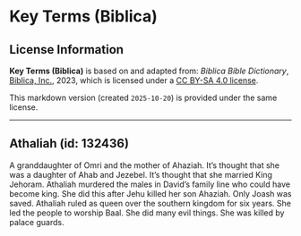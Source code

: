 # Key Terms (Biblica)

## License Information

**Key Terms (Biblica)** is based on and adapted from: _Biblica Bible Dictionary_, [Biblica, Inc.](https://www.biblica.com/), 2023, which is licensed under a [CC BY-SA 4.0 license](https://creativecommons.org/licenses/by-sa/4.0/legalcode.en).

This markdown version (created `2025-10-20`) is provided under the same license.



--------------------------------

## Athaliah (id: 132436)

A granddaughter of Omri and the mother of Ahaziah. It’s thought that she was a daughter of Ahab and Jezebel. It’s thought that she married King Jehoram. Athaliah murdered the males in David’s family line who could have become king. She did this after Jehu killed her son Ahaziah. Only Joash was saved. Athaliah ruled as queen over the southern kingdom for six years. She led the people to worship Baal. She did many evil things. She was killed by palace guards.


